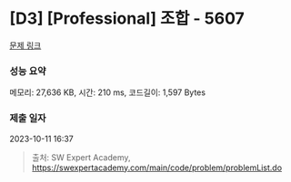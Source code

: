 # [D3] [Professional] 조합 - 5607 

[문제 링크](https://swexpertacademy.com/main/code/problem/problemDetail.do?contestProbId=AWXGKdbqczEDFAUo) 

### 성능 요약

메모리: 27,636 KB, 시간: 210 ms, 코드길이: 1,597 Bytes

### 제출 일자

2023-10-11 16:37



> 출처: SW Expert Academy, https://swexpertacademy.com/main/code/problem/problemList.do